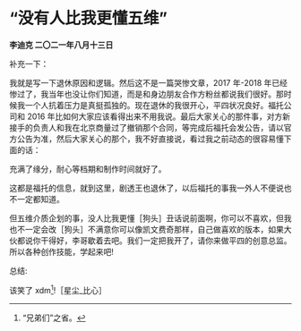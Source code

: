 # “没有人比我更懂五维”
**李迪克	二〇二一年八月十三日**

补充一下：

我就是写一下退休原因和逻辑。然后这不是一篇哭惨文章，2017 年-2018 年已经惨过了，我当年也没让你们知道，而是和身边朋友合作方粉丝都说我们很好。那时候我一个人抗着压力是真挺孤独的。现在退休的我很开心，平四状况良好。福托公司和 2016 年比如何大家应该看得出来不用我说。最后大家关心的那件事，对方新接手的负责人和我在北京商量过了撤销那个合同，等完成后福托会发公告，请以官方公告为准，然后大家关心的那个，我不好直接说，看过我之前动态的很容易懂下面的话：

充满了缘分，耐心等档期和制作时间就好了。

这都是福托的信息，就到这里，剧透王也退休了，以后福托的事我一外人不便说也不一定都知道。

但五维介质企划的事，没人比我更懂［狗头］丑话说前面啊，你可以不喜欢，但我也不一定会改［狗头］不满意你可以像凯文费奇那样，自己做喜欢的版本，如果大伙都说你干得好，李哥歇着去吧。我们一定把我开了，请你来做平四的创意总监。所以各种创作技能，学起来吧!

总结:

该笑了 xdm[^1]!［星尘_比心］

[^1]: “兄弟们”之省。
